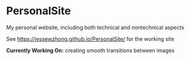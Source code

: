 # PersonalSite
My personal website, including both technical and nontechnical aspects

See https://jessewzhong.github.io/PersonalSite/ for the working site

**Currently Working On:** creating smooth transitions between images
